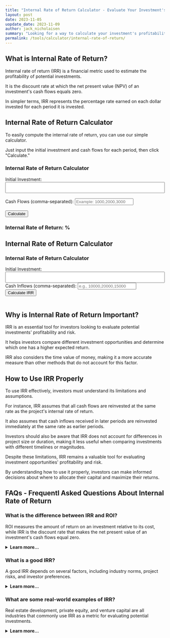 ```yaml
---
title: "Internal Rate of Return Calculator - Evaluate Your Investment's Profitability"
layout: post
date: 2023-11-05
uopdate_date: 2023-11-09
author: jack_nicholaisen
summary: "Looking for a way to calculate your investment's profitability? Our Internal Rate of Return Calculator is just what you need!" 
permalink: /tools/calculator/internal-rate-of-return/
---
```


## What is Internal Rate of Return?

Internal rate of return (IRR) is a financial metric used to estimate the profitability of potential investments.

It is the discount rate at which the net present value (NPV) of an investment's cash flows equals zero. 

In simpler terms, IRR represents the percentage rate earned on each dollar invested for each period it is invested.

## Internal Rate of Return Calculator

To easily compute the internal rate of return, you can use our simple calculator. 

Just input the initial investment and cash flows for each period, then click "Calculate."

<body>
    <h3>Internal Rate of Return Calculator</h3>
    <form id="irr-calculator">
        <label for="initial-investment">Initial Investment:</label>
        <input type="number" id="initial-investment" required><br><br>
        <label for="cash-flows">Cash Flows (comma-separated):</label>
        <input type="text" id="cash-flows" placeholder="Example: 1000,2000,3000" required><br><br>
        <button type="button" onclick="calculateIRR()">Calculate</button>
    </form>
    <h3>Internal Rate of Return: <span id="result"></span>%</h3>
    <script>
        function calculateIRR() {
            const initialInvestment = parseFloat(document.getElementById("initial-investment").value);
            const cashFlowsStr = document.getElementById("cash-flows").value;
            const cashFlowsArr = cashFlowsStr.split(",").map(Number);
            let lowerBound = 0;
            let upperBound = 1;
            let guessRate = (lowerBound + upperBound) / 2;
            let npv;
            do {
                npv = -initialInvestment;
                for (let i = 0; i < cashFlowsArr.length; i++) {
                    npv += cashFlowsArr[i] / Math.pow(1 + guessRate, i + 1);
                }
                if (npv > 0) {
                    lowerBound = guessRate;
                } else {
                    upperBound = guessRate;
                }
                guessRate = (lowerBound + upperBound) / 2;
            } while (Math.abs(npv) > 1e-6);
            const irr = guessRate * 100;
            document.getElementById("result-irr").textContent = irr.toFixed(2);
        }
    </script>
</body>
<style>
        body {
            margin: 50px;
        }
        .calculator {
            width: 300px;
            margin: 0 auto;
        }
        .input-group {
            margin-bottom: 10px;
        }
        input[type="number"] {
            width: 100%;
            padding: 8px;
            box-sizing: border-box;
        }
        .result {
            font-weight: bold;
        }
</style>




<h2>Internal Rate of Return Calculator</h2>
  <script>
    function calculateIRR() {
      var initialInvestment = parseFloat(document.getElementById("initialInvestment").value);
      var cashInflows = document.getElementById("cashInflows").value.split(",");
      var cashFlows = [];
      // Parse cash inflows and add initial investment as negative cash flow at the beginning
      cashFlows.push(-initialInvestment);
      for (var i = 0; i < cashInflows.length; i++) {
        cashFlows.push(parseFloat(cashInflows[i]));
      }
      // Calculate IRR using Newton-Raphson method
      var irr = 0.1; // Initial guess for IRR
      var maxIterations = 1000;
      var tolerance = 0.00001;
      for (var i = 0; i < maxIterations; i++) {
        var npv = 0;
        var npvDerivative = 0;
        for (var j = 0; j < cashFlows.length; j++) {
          npv += cashFlows[j] / Math.pow(1 + irr, j);
          npvDerivative -= j * cashFlows[j] / Math.pow(1 + irr, j + 1);
        }
        // Update IRR using Newton-Raphson method
        irr = irr - npv / npvDerivative;
        // Check for convergence
        if (Math.abs(npv) < tolerance) {
          break;
        }
      }
      // Display the calculated IRR
      document.getElementById("result").innerHTML = "Internal Rate of Return (IRR): " + (irr * 100).toFixed(2) + "%";
    }
  </script>
<body>
  <h3>Internal Rate of Return Calculator</h3>
  <label for="initialInvestment">Initial Investment:</label>
  <input type="number" id="initialInvestment" required><br>
  <label for="cashInflows">Cash Inflows (comma-separated):</label>
  <input type="text" id="cashInflows" placeholder="e.g., 10000,20000,15000" required><br>
  <button onclick="calculateIRR()">Calculate IRR</button><br><br>
  <div id="result"></div>
</body>
</html>


## Why is Internal Rate of Return Important?

IRR is an essential tool for investors looking to evaluate potential investments' profitability and risk. 

It helps investors compare different investment opportunities and determine which one has a higher expected return. 

IRR also considers the time value of money, making it a more accurate measure than other methods that do not account for this factor.

## How to Use IRR Properly

To use IRR effectively, investors must understand its limitations and assumptions. 

For instance, IRR assumes that all cash flows are reinvested at the same rate as the project's internal rate of return. 

It also assumes that cash inflows received in later periods are reinvested immediately at the same rate as earlier periods.

Investors should also be aware that IRR does not account for differences in project size or duration, making it less useful when comparing investments with different timelines or magnitudes.

Despite these limitations, IRR remains a valuable tool for evaluating investment opportunities' profitability and risk. 

By understanding how to use it properly, investors can make informed decisions about where to allocate their capital and maximize their returns.

## FAQs - Frequentl Asked Questions About Internal Rate of Return

<h3>What is the difference between IRR and ROI?</h3>
<p>ROI measures the amount of return on an investment relative to its cost, while IRR is the discount rate that makes the net present value of an investment's cash flows equal zero.</p>
<details>
<summary><b>Learn more...</b></summary>
<br>
<p>Return on investment (ROI) and internal rate of return (IRR) are both metrics used to evaluate the profitability of potential investments.</p>
<p>However, they differ in several key ways. ROI measures the amount of return on an investment relative to its cost, expressed as a percentage.</p>
<p>It does not consider the time value of money or take into account the duration of an investment.</p>
<p>On the other hand, IRR is a more comprehensive metric that accounts for both the magnitude and timing of an investment's cash flows.</p>
<p>It calculates the discount rate at which all future cash inflows from an investment are equal to its initial cost.</p>
<p>While ROI is a useful metric for assessing short-term profitability, IRR provides a more accurate measure of long-term value creation.</p>
</details>

<h3>What is a good IRR?</h3>
<p>A good IRR depends on several factors, including industry norms, project risks, and investor preferences.</p>
<details>
<summary><b>Learn more...</b></summary>
<br>
<p>There is no one-size-fits-all answer to what constitutes a "good" internal rate of return (IRR).</p>
<p>The ideal IRR varies depending on industry norms, project risks, and investor preferences.</p>
<p>For instance, some industries may have higher average IRRs than others due to factors like technological innovation or market volatility.</p>
<p>Additionally, projects with higher risks may require higher IRRs to justify the investment.</p>
<p>Finally, investors' preferences and risk tolerance also play a role in determining what constitutes a good IRR.</p> 
<p>While some may be comfortable with lower returns in exchange for greater certainty, others may prioritize maximizing returns even if it means taking on more risk.</p>
</details>

<h3>What are some real-world examples of IRR?</h3>
<p>Real estate development, private equity, and venture capital are all industries that commonly use IRR as a metric for evaluating potential investments.</p>
<details>
<summary><b>Learn more...</b></summary>
<br>
<p>Internal rate of return (IRR) is a widely used metric in many industries, including real estate development, private equity, and venture capital.</p>
<p>In real estate development, developers use IRR to evaluate the profitability of potential projects by comparing the expected returns to the project's costs.</p>
<p>Private equity firms use IRR to assess the attractiveness of potential investments in companies by estimating future cash flows and discounting them back to their present value.</p>
<p>Similarly, venture capitalists use IRR to evaluate early-stage companies' potential by assessing their growth prospects and estimating future cash flows.</p>
</details>

